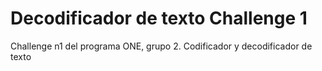 # Decodificador de texto Challenge 1
Challenge n1 del programa ONE, grupo 2.
Codificador y decodificador de texto
